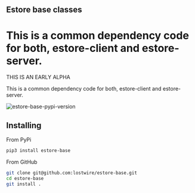 ## Estore base classes

This is a common dependency code for both, estore-client and estore-server.
=======
THIS IS AN EARLY ALPHA

This is a common dependency code for both, estore-client and estore-server.

<img src="https://img.shields.io/pypi/v/estore-base" alt="estore-base-pypi-version"/>

## Installing
From PyPi

```bash
pip3 install estore-base
```

From GitHub

```bash
git clone git@github.com:lostwire/estore-base.git
cd estore-base
git install .
```
